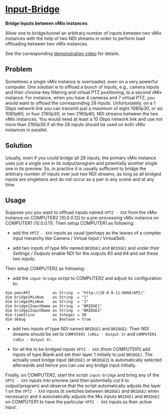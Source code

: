 
[Input-Bridge](input-bridge.vb)
===============================

**Bridge Inputs between vMix instances**

Allow one to bridge/tunnel an arbitrary number of inputs between two
vMix instances with the help of two NDI streams in order to perform load
offloading between two vMix instances.

See the corresponding [demonstration video](https://youtu.be/Y6MHAtpMYG8) for details.

Problem
-------

Sometimes a single vMix instance is overloaded, even on a very powerful
computer. One solution is to offload a bunch of inputs, e.g., camera
inputs and their chroma-key filtering and virtual PTZ positioning, to
a second vMix instance. For instance, when you have 4 cameras and 7
virtual PTZ, you would want to offload the corresponding 28 inputs.
Unfortunately, on a 1 Gbps network link you can transmit just a maximum
of eight 1080p30, or six 1080p60, or four 2160p30, or two 2160p60, NDI
streams between the two vMix instances. You would need at least a 10
Gbps network link and use not more than 2160p30 if all the 28 inputs
should be used on both vMix instances in parallel.

Solution
--------

Usually, even if you could bridge all 28 inputs, the primary vMix
instance uses just a single one in its output/program and potentially
another single one in its preview. So, in practice it is usually
sufficient to bridge the arbitrary number of inputs over just two NDI
streams, as long as all bridged inputs are singletons and do not occur
as a pair in any scene and at any time.

Usage
-----

Suppose you you want to offload inputs named `VPTZ - XXX` from the vMix
instance on COMPUTER2 (10.0.0.12) to a pre-processing vMix instance on
COMPUTER1 (10.0.0.11). Then setup COMPUTER1 as following:

- add the `VPTZ - XXX` inputs as usual (perhaps as the leaves of
  a complex input hierarchy like Camera / Virtual Input / VirtualSet).

- add two inputs of type *Mix* named `BRIDGE1` and `BRIDGE2` and
  under their *Settings / Outputs* enable NDI for the outputs #3 and #4 and
  set these two inputs.

Then setup COMPUTER2 as following:

- add the `input-bridge` script to COMPUTER2 and adjust its configuration to:

```
dim peerAPI          as String  = "http://10.0.0.11:8088/API/"
dim bridge1MixNum    as String  = "1"
dim bridge2MixNum    as String  = "2"
dim bridge1InputName as String  = "BRIDGE1"
dim bridge2InputName as String  = "BRIDGE2"
dim timeSlice        as Integer = 50
dim debug            as Boolean = true
```

- add two inputs of type *NDI* named `BRIDGE1` and `BRIDGE2`. Their NDI
  streams should be set to `COMPUTER1 (vMix - Output 3)` and `COMPUTER1
  (vMix - Output 4)`.

- for all the to be bridged inputs `VPTZ - XXX` (from COMPUTER1) add inputs of type Blank
  and set their layer 1 initially to just `BRIDGE1`. The actually used
  bridge input (`BRIDGE1` or `BRIDGE2`) is automatically selected
  afterwards and hence you can use any bridge input initially.

Finally, on COMPUTER2, start the script `input-bridge` and bring any of
the `VPTZ - XXX` inputs into preview (and then potentially cut it to
output/program) and observe that the script automatically adjusts the
layer 1 on the `VPTZ - XXX` inputs (it switches between `BRIDGE1` and
`BRIDGE2` when necessary) and it automatically adjusts the Mix inputs
`BRIDGE1` and `BRIDGE2` on COMPUTER1 to have the particular `VPTZ - XXX`
inputs as their active input.

